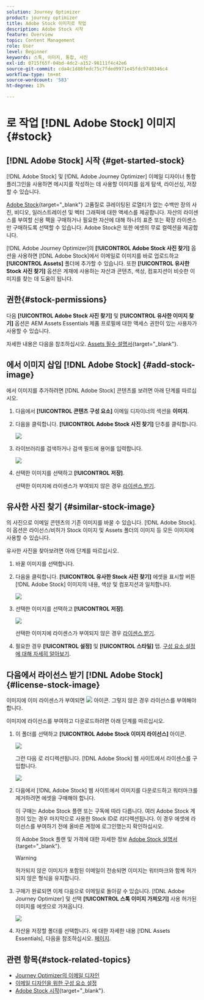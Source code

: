 ```yaml
---
solution: Journey Optimizer
product: journey optimizer
title: Adobe Stock 이미지로 작업
description: Adobe Stock 시작
feature: Overview
topic: Content Management
role: User
level: Beginner
keywords: 스톡, 이미지, 통합, 사진
exl-id: 0715f65f-04bd-4dc2-a152-98111f4c42e6
source-git-commit: cda4c1d88fedc75c7fded9971e45fdc9740346c4
workflow-type: tm+mt
source-wordcount: '583'
ht-degree: 13%

---
```


# 로 작업 [!DNL Adobe Stock] 이미지 {#stock}

## [!DNL Adobe Stock] 시작 {#get-started-stock}

[!DNL Adobe Stock] 및 [!DNL Adobe Journey Optimizer] 이메일 디자이너 통합 플러그인을 사용하면 메시지를 작성하는 데 사용할 이미지를 쉽게 탐색, 라이선싱, 저장할 수 있습니다.

[Adobe Stock](https://helpx.adobe.com/stock/get-started.html){target="_blank"} 고품질로 큐레이팅된 로열티가 없는 수백만 장의 사진, 비디오, 일러스트레이션 및 벡터 그래픽에 대한 액세스를 제공합니다. 자산의 라이센스를 부여할 신용 팩을 구매하거나 필요한 자산에 대해 하나의 표준 또는 확장 라이센스만 구매하도록 선택할 수 있습니다. Adobe Stock은 또한 에셋의 무료 컬렉션을 제공합니다.

[!DNL Adobe Journey Optimizer]의 **[!UICONTROL Adobe Stock 사진 찾기]** 옵션을 사용하면 [!DNL Adobe Stock]에서 이메일로 이미지를 바로 업로드하고 **[!UICONTROL Assets]** 폴더에 추가할 수 있습니다. 또한 **[!UICONTROL 유사한 Stock 사진 찾기]** 옵션은 게재에 사용하는 자산과 콘텐츠, 색상, 컴포지션이 비슷한 이미지를 찾는 데 도움이 됩니다.

## 권한{#stock-permissions}

다음 **[!UICONTROL Adobe Stock 사진 찾기]** 및 **[!UICONTROL 유사한 이미지 찾기]** 옵션은 AEM Assets Essentials 제품 프로필에 대한 액세스 권한이 있는 사용자가 사용할 수 있습니다.

자세한 내용은 다음을 참조하십시오. [Assets 필수 설명서](https://experienceleague.adobe.com/docs/experience-manager-assets-essentials/help/get-started-admins/deploy-administer.html#add-users-to-essentials){target="_blank"}.

## 에서 이미지 삽입 [!DNL Adobe Stock] {#add-stock-image}

에서 이미지를 추가하려면 [!DNL Adobe Stock] 콘텐츠를 보려면 아래 단계를 따르십시오.

1. 다음에서 **[!UICONTROL 콘텐츠 구성 요소]** 이메일 디자이너의 섹션을 **이미지**.

1. 다음을 클릭합니다. **[!UICONTROL Adobe Stock 사진 찾기]** 단추를 클릭합니다.

   ![](assets/stock-find-photos.png)

1. 라이브러리를 검색하거나 검색 필드에 용어를 입력합니다.

   ![](assets/stock-select-from-lib.png)

1. 선택한 이미지를 선택하고 **[!UICONTROL 저장]**.

   선택한 이미지에 라이센스가 부여되지 않은 경우 [라이센스 받기](#license-stock-image).

## 유사한 사진 찾기 {#similar-stock-image}

의 사진으로 이메일 콘텐츠의 기존 이미지를 바꿀 수 있습니다. [!DNL Adobe Stock]. 이 옵션은 라이선스/비허가 Stock 이미지 및 Assets 폴더의 이미지 등 모든 이미지에 사용할 수 있습니다.

유사한 사진을 찾아보려면 아래 단계를 따르십시오.

1. 바꿀 이미지를 선택합니다.
1. 다음을 클릭합니다. **[!UICONTROL 유사한 Stock 사진 찾기]** 에셋을 표시할 버튼 [!DNL Adobe Stock] 이미지의 내용, 색상 및 컴포지션과 일치합니다.

   ![](assets/stock-similar.png)

1. 선택한 이미지를 선택하고 **[!UICONTROL 저장]**.

   ![](assets/stock-similar-results.png)

   선택한 이미지에 라이센스가 부여되지 않은 경우 [라이센스 받기](#license-stock-image).

1. 필요한 경우 **[!UICONTROL 설정]** 및 **[!UICONTROL 스타일]** 탭. [구성 요소 설정에 대해 자세히 알아보기](content-components.md).

## 다음에서 라이선스 받기 [!DNL Adobe Stock] {#license-stock-image}

이미지에 이미 라이센스가 부여되면 ![](assets/stock_10.png) 아이콘. 그렇지 않은 경우 라이선스를 부여해야 합니다.

이미지에 라이선스를 부여하고 다운로드하려면 아래 단계를 따르십시오.

1. 이 폴더를 선택하고 **[!UICONTROL Adobe Stock 이미지 라이선스]** 아이콘.

   ![](assets/stock-license-icon.png)

   그런 다음 로 리디렉션됩니다. [!DNL Adobe Stock] 웹 사이트에서 라이센스를 구입합니다.

   ![](assets/stock-license-photo.png)

1. 다음에서 [!DNL Adobe Stock] 웹 사이트에서 이미지를 다운로드하고 워터마크를 제거하려면 에셋을 구매해야 합니다.

   이 구매는 Adobe Stock 플랜 또는 구독에 따라 다릅니다. 여러 Adobe Stock 계정이 있는 경우 마지막으로 사용한 Stock ID로 리디렉션됩니다. 이 경우 에셋에 라이선스를 부여하기 전에 올바른 계정에 로그인했는지 확인하십시오.

   의 Adobe Stock 플랜 및 가격에 대한 자세한 정보 [Adobe Stock 설명서](https://stock.adobe.com/plans){target="_blank"}.

   >[!WARNING]
   > 허가되지 않은 이미지가 포함된 이메일이 전송되면 이미지는 워터마크와 함께 허가되지 않은 형식을 유지합니다.

1. 구매가 완료되면 이제 다음으로 이메일로 돌아갈 수 있습니다. [!DNL Adobe Journey Optimizer] 및 선택 **[!UICONTROL 스톡 이미지 가져오기]** 사용 허가된 이미지를 에셋으로 가져옵니다.

   ![](assets/stock_6.png)

1. 자산을 저장할 폴더를 선택합니다. 에 대한 자세한 내용 [!DNL Assets Essentials], 다음을 참조하십시오. [페이지](assets-essentials.md#get-started-assets-essentials).

## 관련 항목{#stock-related-topics}

* [Journey Optimizer의 이메일 디자인](get-started-email-design.md)
* [이메일 디자인을 위한 구성 요소 설정](content-components.md)
* [Adobe Stock 시작](https://helpx.adobe.com/stock/get-started.html){target="_blank"}.

